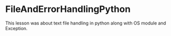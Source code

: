 # FileAndErrorHandlingPython

This lesson was about text file handling in python along with OS module and Exception.
